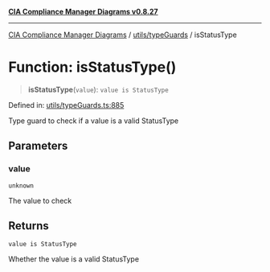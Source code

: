 [**CIA Compliance Manager Diagrams v0.8.27**](../../../README.md)

***

[CIA Compliance Manager Diagrams](../../../modules.md) / [utils/typeGuards](../README.md) / isStatusType

# Function: isStatusType()

> **isStatusType**(`value`): `value is StatusType`

Defined in: [utils/typeGuards.ts:885](https://github.com/Hack23/cia-compliance-manager/blob/26bb73ca86d23be8656cdd29d12202323a449310/src/utils/typeGuards.ts#L885)

Type guard to check if a value is a valid StatusType

## Parameters

### value

`unknown`

The value to check

## Returns

`value is StatusType`

Whether the value is a valid StatusType
